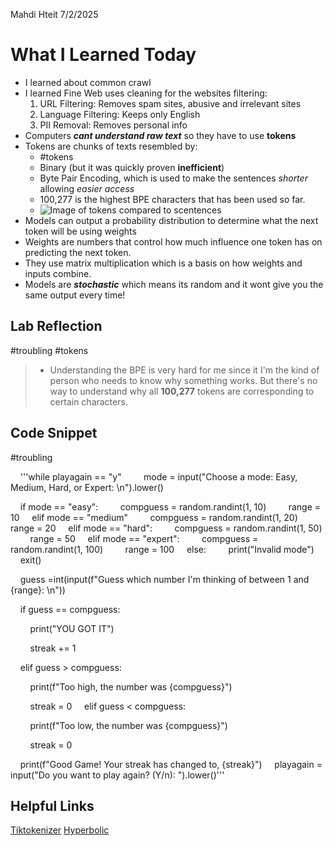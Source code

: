 Mahdi Hteit 7/2/2025

# What I Learned Today
- I learned about common crawl 
- I learned Fine Web uses cleaning for the websites filtering:
	1. URL Filtering: Removes spam sites, abusive and irrelevant sites
	2. Language Filtering: Keeps only English
	3. PII Removal: Removes personal info
- Computers ***cant understand raw text*** so they have to use **tokens**
- Tokens are chunks of texts resembled by:
	- #tokens
	- Binary (but it was quickly proven **inefficient**)
	- Byte Pair Encoding, which is used to make the sentences *shorter* allowing *easier* *access*
	- 100,277 is the highest BPE characters that has been used so far.
	- ![Image of tokens compared to scentences](https://miro.medium.com/v2/resize:fit:709/1*XAb4MS1zYKPcO_r-G_fUzQ.png)
- Models can output a probability distribution to determine what the next token will be using weights
- Weights are numbers that control how much influence one token has on predicting the next token.
- They use matrix multiplication which is a basis on how weights and inputs combine.
- Models are ***stochastic*** which means its random and it wont give you the same output every time!

## Lab Reflection
#troubling #tokens 
> - Understanding the BPE is very hard for me since it I'm the kind of person who needs to know why something works. But there's no way to understand why all **100,277** tokens are corresponding to certain characters.


## Code Snippet
#troubling 

    '''while playagain == "y"
    
    mode = input("Choose a mode: Easy, Medium, Hard, or Expert: \n").lower()

  

    if mode == "easy":
        compguess = random.randint(1, 10)
        range = 10
    elif mode == "medium"
        compguess = random.randint(1, 20)
        range = 20
    elif mode == "hard":
        compguess = random.randint(1, 50)
        range = 50
    elif mode == "expert":
        compguess = random.randint(1, 100)
        range = 100
    else:
        print("Invalid mode")
        exit()

  
    guess =int(input(f"Guess which number I'm thinking of between 1 and {range}: \n"))

  

    if guess == compguess:

        print("YOU GOT IT")

        streak += 1

    elif guess > compguess:

        print(f"Too high, the number was {compguess}")

        streak = 0
    elif guess < compguess:

        print(f"Too low, the number was {compguess}")

        streak = 0

    print(f"Good Game! Your streak has changed to, {streak}")
    playagain = input("Do you want to play again? (Y/n): ").lower()'''

## Helpful Links
[Tiktokenizer](https://tiktokenizer.vercel.app/?model=cl100k_base)
[Hyperbolic](https://app.hyperbolic.ai/models)



